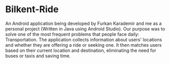 # Bilkent-Ride
An Android application being developed by Furkan Karademir and me as a personal project
(Written in Java using Android Studio).
Our purpose was to solve one of the most frequent problems that people face daily:
Transportation.
The application collects information about users' locations and whether they are offering a ride or
seeking one. It then matches users based on their current location and destination, eliminating
the need for buses or taxis and saving time.

